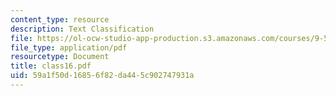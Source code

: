 ```yaml
---
content_type: resource
description: Text Classification
file: https://ol-ocw-studio-app-production.s3.amazonaws.com/courses/9-520-statistical-learning-theory-and-applications-spring-2003/59a1f50d16856f82da445c902747931a_class16.pdf
file_type: application/pdf
resourcetype: Document
title: class16.pdf
uid: 59a1f50d-1685-6f82-da44-5c902747931a
---
```

